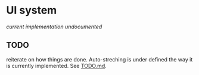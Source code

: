 # UI system

*current implementation undocumented*

## TODO
reiterate on how things are done. Auto-streching is under defined the way it is currently implemented.
See [TODO.md](TODO.md#ui-stuff-for-later).
